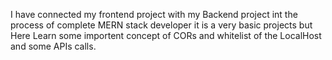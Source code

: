 I have connected my frontend project with my Backend project int the process of complete MERN stack developer it is a very basic projects but Here Learn some importent concept of CORs and whitelist
of the LocalHost and some APIs calls.
